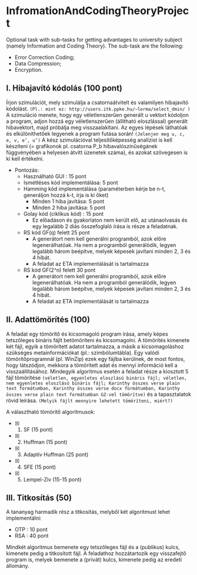 # InfromationAndCodingTheoryProject
Optional task with sub-tasks for getting advantages to university subject (namely Information and Coding Theory). 
 The sub-task are the following: 
 - Error Correction Coding;
 - Data Compression;
 - Encryption.







## I. Hibajavító kódolás (100 pont)

Írjon szimulációt, mely szimulálja a csatornaátvitelt és valamilyen hibajavító kódolást.
` (Pl.: mint ez: http://users.itk.ppke.hu/~lorma/select_dmin/ ) `
A szimuláció menete, hogy egy véletlenszerűen generált u vektort kódoljon a program,
adjon hozzá egy véletlenszerűen (állítható eloszlással) generált hibavektort, majd
próbálja meg visszaalakítani.
Az egyes lépések láthatóak és elkülöníthetőek legyenek a program futása során!
` (Jelenjen meg u, c, e, v, e’, u’) `
A kész szimulációval teljesítőképesség analízist is kell készíteni (= grafikonok pl.
csatorna P_b hibavalószínűségánek függvényében a helyesen átvitt üzenetek száma), és
azokat szövegesen is ki kell értékelni.

- Pontozás:
  - Használható GUI : 15 pont
  - Ismétléses kód implementálása: 5 pont
  - Hamming kód implementálása (paraméterben kérje be n-t, generáljon hozzá k-t,
    írja is ki őket)
    - Minden 1 hiba javítása: 5 pont
    - Minden 2 hiba javítása: 5 pont
  - Golay kód (ciklikus kód) : 15 pont
    - Ez előadáson és gyakorlaton nem került elő, az utánaolvasás és egy 
          legalább 2 diás összefoglaló írása is része a feladatnak.
  - RS kód GF(q) felett 25 pont
    - A generátort nem kell generálni programból, azok előre
        legenerálhatóak. Ha nem a programból generálódik, legyen legalább
        három beépítve, melyek képesek javítani minden 2, 3 és 4 hibát.
    - A feladat az ETA implementálását is tartalmazza
  - RS kód GF(2^n) felett 30 pont
    - A generátort nem kell generálni programból, azok előre
        legenerálhatóak. Ha nem a programból generálódik, legyen legalább
        három beépítve, melyek képesek javítani minden 2, 3 és 4 hibát.
    - A feladat az ETA implementálását is tartalmazza
            
            
## II. Adattömörítés (100)

A feladat egy tömörítő és kicsomagoló program írása, amely képes tetszőleges bináris
fájlt betömöríteni és kicsomagolni.
A tömörítés kimenete két fájl, egyik a tömörített adatot tartalmazza, a másik a
kicsomagoláshoz szükséges metainformációkat (pl.: szimbólumtábla). Egy valódi
tömörítőprogramnál (pl. WinZip) ezek egy fájlba kerülnek, de most fontos, hogy
látszódjon, mekkora a tömörített adat és mennyi információ kell a visszaállításához.
Mindegyik algoritmus esetén a feladat része a kiosztott 5 fájl tömörítése 
` (véletlen, egyenletes eloszlású bináris fájl; véletlen, nem egyenletes eloszlású bináris fájl;
Karinthy összes verse plain text formátumban, Karinthy összes verse docx
formátumban, Karinthy összes verse plain text formátumban GZ-vel tömörítve) `
és a tapasztalatok rövid leírása. 
` (Melyik fájlt mennyire lehetett tömöríteni, miért?) `

A választható tömörítő algoritmusok:

- [x] 1. SF (15 pont)
- [x] 2. Huffman (15 pont)
- [x] 3. Adaptív Huffman (25 pont)
- [x] 4. SFE (15 pont)
- [x] 5. Lempel-Ziv (15-15 pont)

        
## III. Titkosítás (50)

A tananyag harmadik rész a titkosítás, melyből két algoritmust lehet implementálni:
* OTP : 10 pont
* RSA : 40 pont

Mindkét algoritmus bemenete egy tetszőleges fájl és a (publikus) kulcs, kimenete pedig
a titkosított fájl.
A feladathoz hozzátartozik egy visszafejtő program is, melyek bemenete a (privát)
kulcs, kimenete pedig az eredeti állomány.
